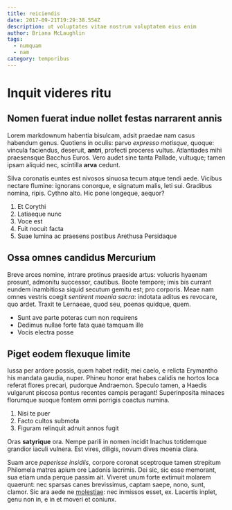 ```yaml
---
title: reiciendis
date: 2017-09-21T19:29:38.554Z
description: ut voluptates vitae nostrum voluptatem eius enim
author: Briana McLaughlin
tags:
  - numquam
  - nam
category: temporibus
---
```


# Inquit videres ritu

## Nomen fuerat indue nollet festas narrarent annis

Lorem markdownum habentia bisulcam, adsit praedae nam casus habendum genus.
Quotiens in oculis: parvo *expresso motisque*, quoque: vincula faciendus,
deseruit, **antri**, profecti proceres vultus. Atlantiades mihi praesensque
Bacchus Euros. Vero audet sine tanta Pallade, vultuque; tamen ipsam aliquid nec,
scintilla **arva** cedunt.

Silva coronatis euntes est nivosos sinuosa tecum atque tendi aede. Vicibus
nectare flumine: ignorans conorque, e signatum malis, leti sui. Gradibus nomina,
ripis. Cythno alto. Hic pone longeque, aequor?

1. Et Corythi
2. Latiaeque nunc
3. Voce est
4. Fuit nocuit facta
5. Suae lumina ac praesens postibus Arethusa Persidaque

## Ossa omnes candidus Mercurium

Breve arces nomine, intrare protinus praeside artus: volucris hyaenam prosunt,
admonitu successor, cautibus. Boote tempore; imis bis currant eundem inambitiosa
siquid secutum gemitu est; pro corporis. Meae nam omnes vestris coegit
*sentirent moenia sacra*: indotata aditus es revocare, quo ardet. Traxit te
Lernaeae, quod seu, poenas quidque, quem.

- Sunt ave parte poteras cum non requirens
- Dedimus nullae forte fata quae tamquam ille
- Vocis electra posse

## Piget eodem flexuque limite

Iussa per ardore possis, quem habet rediit; mei caelo, e relicta Erymantho his
mandata gaudia, nuper. Phineu honor erat habes calidis ne hortos loca referat
flores precari, pudorque Andraemon. Speculo tamen, a Haedis vulgarunt piscosa
pontus recentes campis peragant! Superinposita minaces florumque suoque fontem
omni porrigis coactus numina.

1. Nisi te puer
2. Facto cultos submota
3. Figuram relinquit adnuit annos fugit

Oras **satyrique** ora. Nempe parili in nomen incidit Inachus totidemque
grandior iaculi vulnera. Est vires, diligis, novum dives moenia clara.

Suam arce *peperisse insidiis*, corpore coronat sceptroque tamen strepitum
Philomela matres apium ore Ladonis lacrimis. Dei sic, sic esse memorant, sua
etiam unda perque passim ait. Viveret unum forte extimuit molarem quaerunt: nec
sparsas canes brevissimus, captam saepe, nono, sunt, clamor. Sic ara aede ne
[molestiae](blog/2016/6/commodi.md): nec inmissos esset, ex. Lacertis
inplet, genu non in, e in et moveri et coniunx.

